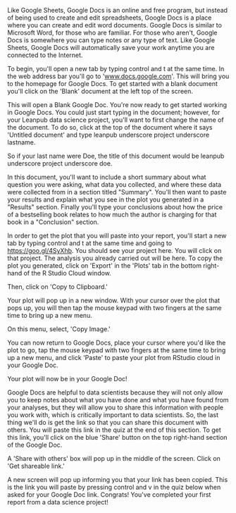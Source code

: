 Like Google Sheets, Google Docs is an online and free program, but instead of being used to create and edit spreadsheets, Google Docs is a place where you can create and edit word documents. Google Docs is similar to Microsoft Word, for those who are familiar. For those who aren't, Google Docs is somewhere you can type notes or any type of text. Like Google Sheets, Google Docs will automatically save your work anytime you are connected to the Internet.  

To begin, you'll open a new tab by typing control and t at the same time. In the web address bar you'll go to 'www.docs.google.com'. This will bring you to the homepage for Google Docs. To get started with a blank document you'll click on the 'Blank' document at the left top of the screen.

This will open a Blank Google Doc. You're now ready to get started working in Google Docs. You could just start typing in the document; however, for your Leanpub data science project, you'll want to first change the name of the document. To do so, click at the top of the document where it says 'Untitled document' and type leanpub underscore project underscore lastname.

So if your last name were Doe, the title of this document would be leanpub underscore project underscore doe.

In this document, you'll want to include a short summary about what question you were asking, what data you collected, and where these data were collected from in a section titled "Summary". You'll then want to paste your results and explain what you see in the plot you generated in a "Results" section. Finally you'll type your conclusions about how the price of a bestselling book relates to how much the author is charging for that book in a "Conclusion" section. 

In order to get the plot that you will paste into your report, you'll start a new tab by typing control and t at the same time and going to https://goo.gl/4SyXhb. You should see your project here. You will click on that project. The analysis you already carried out will be here. To copy the plot you generated, click on 'Export' in the 'Plots' tab in the bottom right-hand of the R Studio Cloud window. 

Then, click on 'Copy to Clipboard.' 

Your plot will pop up in a new window. With your cursor over the plot that pops up, you will then tap the mouse keypad with two fingers at the same time to bring up a new menu. 

On this menu, select, 'Copy Image.' 

You can now return to Google Docs, place your cursor where you'd like the plot to go, tap the mouse keypad with two fingers at the same time to bring up a new menu, and click 'Paste' to paste your plot from RStudio cloud in your Google Doc.

Your plot will now be in your Google Doc!

Google Docs are helpful to data scientists because they will not only allow you to keep notes about what you have done and what you have found from your analyses, but they will allow you to share this information with people you work with, which is critically important to data scientists. So, the last thing we'll do is get the link so that you can share this document with others. You will paste this link in the quiz at the end of this section. To get this link, you'll click on the blue 'Share' button on the top right-hand section of the Google Doc.

A 'Share with others' box will pop up in the middle of the screen. Click on 'Get shareable link.' 

A new screen will pop up informing you that your link has been copied. This is the link you will paste by pressing control and v in the quiz below when asked for your Google Doc link. Congrats! You've completed your first report from a data science project!
